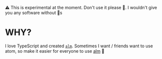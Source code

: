⚠️ This is experimental at the moment. Don't use it please 🌹. I wouldn't give you any software without 📝s

# WHY?

I love TypeScript and created [`alm`][alm]. Sometimes I want / friends want to use atom, so make it easier for everyone to use [alm][alm] :rose:


[alm]: http://alm.tools/
